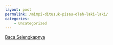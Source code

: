 ```yaml
---
layout: post
permalink: /mimpi-ditusuk-pisau-oleh-laki-laki/
categories:
    - Uncategorized
---
```


[Baca Selengkapnya](/08)